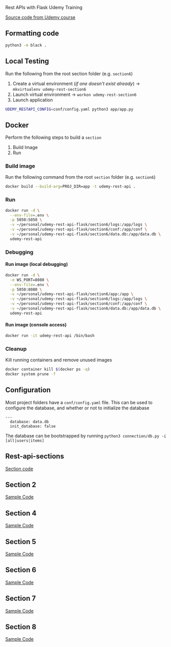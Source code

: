Rest APIs with Flask Udemy Training

[Source code from Udemy course](https://github.com/tecladocode/python-refresher)
## Formatting code
```bash
python3 -m black .
```

## Local Testing
Run the following from the root section folder (e.g. `section6`)
1. Create a virtual environment (_if one doesn't exist already_) -> `mkvirtualenv udemy-rest-section6`
2. Launch virtual environment -> `workon udemy-rest-section6`
3. Launch application
```bash
UDEMY_RESTAPI_CONFIG=conf/config.yaml python3 app/app.py
```
## Docker
Perform the following steps to build a `section`
1. Build Image
2. Run
### Build image
Run the following command from the root `section` folder (e.g. `section6`)
```bash
docker build --build-arg=PROJ_DIR=app -t udemy-rest-api .
```
### Run
```bash
docker run -d \
  --env-file=.env \
  -p 5050:5050 \
  -v ~/personal/udemy-rest-api-flask/section6/logs:/app/logs \
  -v ~/personal/udemy-rest-api-flask/section6/conf:/app/conf \
  -v ~/personal/udemy-rest-api-flask/section6/data.db:/app/data.db \
  udemy-rest-api
```

### Debugging
#### Run image (local debugging)
```bash
docker run -d \
  -e WS_PORT=8080 \
  --env-file=.env \
  -p 5050:8080 \
  -v ~/personal/udemy-rest-api-flask/section6/app:/app \
  -v ~/personal/udemy-rest-api-flask/section6/logs:/app/logs \
  -v ~/personal/udemy-rest-api-flask/section6/conf:/app/conf \
  -v ~/personal/udemy-rest-api-flask/section6/data.db:/app/data.db \
  udemy-rest-api
```
#### Run image (console access)
```bash
docker run -it udemy-rest-api /bin/bash
```

### Cleanup
Kill running containers and remove unused images
```bash
docker container kill $(docker ps -q)
docker system prune -f
```

## Configuration
Most project folders have a `conf/config.yaml` file.  This can be used to configure the database, and whether or not to initialize the database
```
---
  database: data.db
  init_database: false
```

The database can be bootstrapped by running `python3 connection/db.py -i [all|users|items]`
## 
## Rest-api-sections
[Section code](https://github.com/schoolofcode-me/rest-api-sections)

## Section 2 
[Sample Code](https://github.com/schoolofcode-me/rest-api-sections/tree/master/section2)

## Section 4
[Sample Code](https://github.com/schoolofcode-me/rest-api-sections/tree/master/section4)

## Section 5
[Sample Code](https://github.com/schoolofcode-me/rest-api-sections/tree/master/section5)

## Section 6
[Sample Code](https://github.com/schoolofcode-me/rest-api-sections/tree/master/section6)

## Section 7
[Sample Code](https://github.com/schoolofcode-me/rest-api-sections/tree/master/section7)

## Section 8
[Sample Code](https://github.com/schoolofcode-me/rest-api-sections/tree/master/section8)
